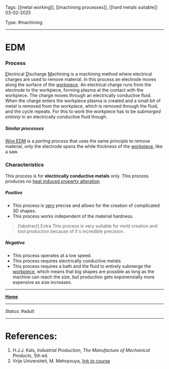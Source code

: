 Tags: [[metal working]], [[machining processes]], [[hard metals suitable]]
03-02-2025

Type: #machining

---
# EDM
### Process
<u>E</u>lectrical <u>D</u>ischarge <u>M</u>achining is a machining method where electrical charges are used to remove material. In this process an electrode moves along the surface of the [workpiece](!%20Manufacturing%20Technologies%20Overview.md#Terms%20and%20Disambiguation). An electrical charge runs from the electrode to the workpiece, forming plasma at the contact with the workpiece. The charge moves through an electrically conductive fluid. When the charge enters the workpiece plasma is created and a small bit of metal is removed from the workpiece, which is removed through the fluid, and the cycle repeats.
For this to work the workpiece has to be _submerged entirely_ in an electrically conductive fluid though.
##### Similar processes
[Wire EDM](Wire%20EDM.md) is a _parting process_ that uses the same principle to remove material, only the electrode spans the while thickness of the [workpiece](!%20Manufacturing%20Technologies%20Overview.md#Terms%20and%20Disambiguation), like a saw.

### Characteristics
This process is for __electrically conductive metals__ only.
This process produces no [heat induced property alteration](Crystal%20Manipulation%20and%20Deformation.md).
##### Positive
- This process is <u>very</u> precise and allows for the creation of complicated 3D shapes.
- This process works independent of the material hardness.
> [!abstract] Extra
This process is very suitable for mold creation and tool production because of it's incredible precision.
##### Negative
- This process operates at a low speed.
- This process requires electrically conductive metals
- This process requires a bath and the fluid to entirely submerge the [workpiece](!%20Manufacturing%20Technologies%20Overview.md#Terms%20and%20Disambiguation), which means that big shapes are possible as long as the machine can reach the size, but production gets exponensially more expensive as size increases.








---
__[Home](!%20Manufacturing%20Technologies%20Overview.md)__

---
_Status:_ #adult

---
# References:

1. H.J.J. Kals, _Industrial Production, The Manufacture of Mechanical Products_, 5th ed.
2. Vrije Universiteit, M. Mehrpouya, [link to course](https://canvas.utwente.nl/courses/15351)
